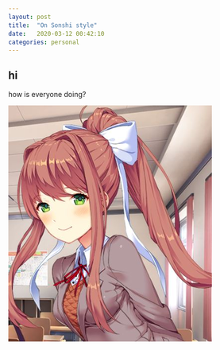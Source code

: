 ```yaml
---
layout: post
title:  "On Sonshi style"
date:   2020-03-12 00:42:10
categories: personal
---
```


## hi

how is everyone doing?

![image](./pics/mon.JPG)
